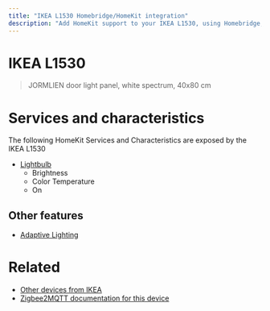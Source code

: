 ```yaml
---
title: "IKEA L1530 Homebridge/HomeKit integration"
description: "Add HomeKit support to your IKEA L1530, using Homebridge, Zigbee2MQTT and homebridge-z2m."
---
```

<!---
This file has been GENERATED using src/docgen/docgen.ts
DO NOT EDIT THIS FILE MANUALLY!
-->
# IKEA L1530
> JORMLIEN door light panel, white spectrum, 40x80 cm


# Services and characteristics
The following HomeKit Services and Characteristics are exposed by
the IKEA L1530

* [Lightbulb](../../light.md)
  * Brightness
  * Color Temperature
  * On

## Other features
* [Adaptive Lighting](../../light.md)

# Related
* [Other devices from IKEA](../index.md#ikea)
* [Zigbee2MQTT documentation for this device](https://www.zigbee2mqtt.io/devices/L1530.html)